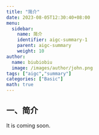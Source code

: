 ```yaml
---
title: "简介"
date: 2023-08-05T12:30:40+08:00
menu:
  sidebar:
    name: 简介
    identifier: aigc-summary-1
    parent: aigc-summary
    weight: 10
author:
  name: biubiobiu
  image: /images/author/john.png
tags: ["aigc","summary"]
categories: ["Basic"]
math: true
---
```


## 一、简介

It is coming soon.




